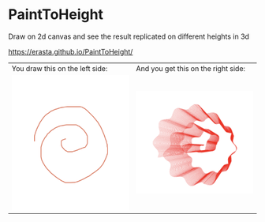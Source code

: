 # PaintToHeight
Draw on 2d canvas and see the result replicated on different heights in 3d

https://erasta.github.io/PaintToHeight/

<table>
  <tr>
    <td>You draw this on the left side:</td>
    <td>And you get this on the right side:</td>
  </tr>
  <tr>
    <td><img src="images/sketch.png" width="350" alt="sketch"></td>
    <td><img src="images/gen.png" width="350" alt="generated"></td>
  </tr>
</table>
